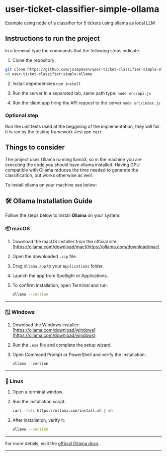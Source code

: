 # user-ticket-classifier-simple-ollama
Example using node of a classifier for 5 tickets using ollama as local LLM

## Instructions to run the project
In a terminal type the commands that the following steps indicate.

1. Clone the repository:
```bash
git clone https://github.com/josepmsan/user-ticket-classifier-simple-ollama.git
cd user-ticket-classifier-simple-ollama
```

2. Install dependencies 
`npm install`

3. Run the server
In a separated tab, same path type:
`node src/api.js`

4. Run the client app firing the API request to the server
`node src/index.js`

### Optional step
Run the unit tests used at the beggining of the implementation, they will fail. It is ran by the testing framework Jest
`npm test`

## Things to consider
The project uses Ollama running llama3, so in the machine you are executing the code you should have ollama installed. Having GPU compatible with Ollama reduces the time needed to generate the classification, but works otherwise as well.

To install ollama on your machine see below:

## 🛠️ Ollama Installation Guide

Follow the steps below to install **Ollama** on your system:

### 📦 macOS

1. Download the macOS installer from the official site:
   [https://ollama.com/download/mac](https://ollama.com/download/mac)
2. Open the downloaded `.zip` file.
3. Drag `Ollama.app` to your `Applications` folder.
4. Launch the app from Spotlight or Applications.
5. To confirm installation, open Terminal and run:

   ```bash
   ollama --version
   ```

---

### 🪟 Windows

1. Download the Windows installer:
   [https://ollama.com/download/windows](https://ollama.com/download/windows)
2. Run the `.exe` file and complete the setup wizard.
3. Open Command Prompt or PowerShell and verify the installation:

   ```powershell
   ollama --version
   ```

---

### 🐧 Linux

1. Open a terminal window.
2. Run the installation script:

   ```bash
   curl -fsSL https://ollama.com/install.sh | sh
   ```
3. After installation, verify it:

   ```bash
   ollama --version
   ```

---

For more details, visit the [official Ollama docs](https://ollama.readthedocs.io/en/quickstart/).

---